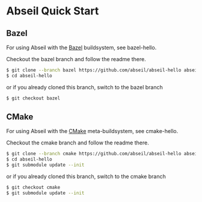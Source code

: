 # Abseil Quick Start #

## Bazel ##

For using Abseil with the [Bazel](http://www.bazel.io) buildsystem,
see bazel-hello.

Checkout the bazel branch and follow the readme there.

```bash
$ git clone --branch bazel https://github.com/abseil/abseil-hello abseil-hello
$ cd abseil-hello
```

or if you already cloned this branch, switch to the bazel branch

```bash
$ git checkout bazel
```

## CMake ##

For using Abseil with the [CMake](https://cmake.org/) meta-buildsystem,
see cmake-hello.

Checkout the cmake branch and follow the readme there.

```bash
$ git clone --branch cmake https://github.com/abseil/abseil-hello abseil-hello
$ cd abseil-hello
$ git submodule update --init
```

or if you already cloned this branch, switch to the cmake branch

```bash
$ git checkout cmake
$ git submodule update --init
```
